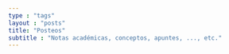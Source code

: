 ```yaml
---
type : "tags"
layout : "posts"
title: "Posteos"
subtitle : "Notas académicas, conceptos, apuntes, ..., etc."
---
```




